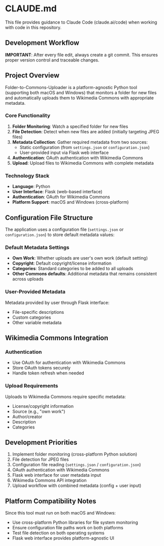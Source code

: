 # CLAUDE.md

This file provides guidance to Claude Code (claude.ai/code) when working with code in this repository.

## Development Workflow

**IMPORTANT**: After every file edit, always create a git commit. This ensures proper version control and traceable changes.

## Project Overview

Folder-to-Commons-Uploader is a platform-agnostic Python tool (supporting both macOS and Windows) that monitors a folder for new files and automatically uploads them to Wikimedia Commons with appropriate metadata.

### Core Functionality

1. **Folder Monitoring**: Watch a specified folder for new files
2. **File Detection**: Detect when new files are added (initially targeting JPEG files)
3. **Metadata Collection**: Gather required metadata from two sources:
   - Static configuration (from `settings.json` or `configuration.json`)
   - User-provided input via Flask web interface
4. **Authentication**: OAuth authentication with Wikimedia Commons
5. **Upload**: Upload files to Wikimedia Commons with complete metadata

### Technology Stack

- **Language**: Python
- **User Interface**: Flask (web-based interface)
- **Authentication**: OAuth for Wikimedia Commons
- **Platform Support**: macOS and Windows (cross-platform)

## Configuration File Structure

The application uses a configuration file (`settings.json` or `configuration.json`) to store default metadata values:

### Default Metadata Settings
- **Own Work**: Whether uploads are user's own work (default setting)
- **Copyright**: Default copyright/license information
- **Categories**: Standard categories to be added to all uploads
- **Other Commons defaults**: Additional metadata that remains consistent across uploads

### User-Provided Metadata
Metadata provided by user through Flask interface:
- File-specific descriptions
- Custom categories
- Other variable metadata

## Wikimedia Commons Integration

### Authentication
- Use OAuth for authentication with Wikimedia Commons
- Store OAuth tokens securely
- Handle token refresh when needed

### Upload Requirements
Uploads to Wikimedia Commons require specific metadata:
- License/copyright information
- Source (e.g., "own work")
- Author/creator
- Description
- Categories

## Development Priorities

1. Implement folder monitoring (cross-platform Python solution)
2. File detection for JPEG files
3. Configuration file reading (`settings.json` / `configuration.json`)
4. OAuth authentication with Wikimedia Commons
5. Flask web interface for user metadata input
6. Wikimedia Commons API integration
7. Upload workflow with combined metadata (config + user input)

## Platform Compatibility Notes

Since this tool must run on both macOS and Windows:
- Use cross-platform Python libraries for file system monitoring
- Ensure configuration file paths work on both platforms
- Test file detection on both operating systems
- Flask web interface provides platform-agnostic UI
